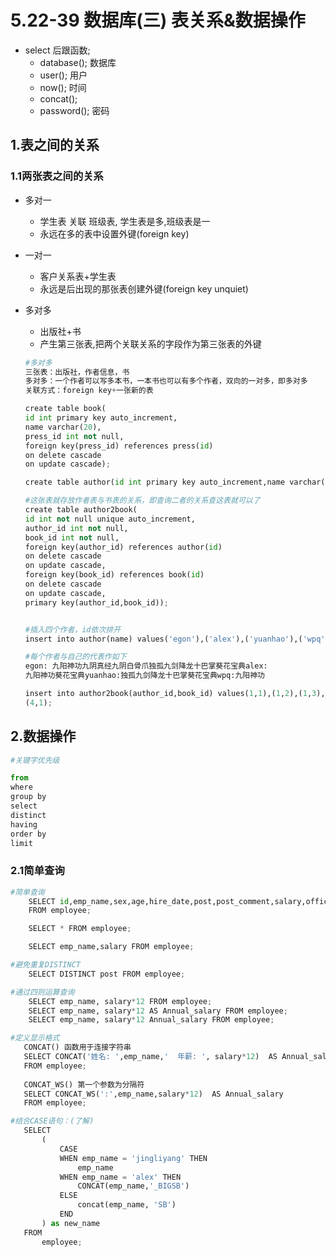 # 5.22-39 数据库(三) 表关系&数据操作

- select 后跟函数;
  - database(); 数据库
  - user(); 用户
  - now(); 时间
  - concat(); 
  - password(); 密码

## 1.表之间的关系

### 1.1两张表之间的关系

- 多对一 
  - 学生表  关联  班级表,  学生表是多,班级表是一
  - 永远在多的表中设置外键(foreign key)

- 一对一
  - 客户关系表+学生表
  - 永远是后出现的那张表创建外键(foreign key unquiet)

- 多对多
  - 出版社+书
  - 产生第三张表,把两个关联关系的字段作为第三张表的外键
  
  ```python
  #多对多
  三张表：出版社，作者信息，书
  多对多：一个作者可以写多本书，一本书也可以有多个作者，双向的一对多，即多对多
  关联方式：foreign key+一张新的表
  
  create table book(
  id int primary key auto_increment,
  name varchar(20),
  press_id int not null,
  foreign key(press_id) references press(id)
  on delete cascade
  on update cascade);
  
  create table author(id int primary key auto_increment,name varchar(20));
  
  #这张表就存放作者表与书表的关系，即查询二者的关系查这表就可以了
  create table author2book(
  id int not null unique auto_increment,
  author_id int not null,
  book_id int not null,
  foreign key(author_id) references author(id)
  on delete cascade
  on update cascade,
  foreign key(book_id) references book(id)
  on delete cascade
  on update cascade,
  primary key(author_id,book_id));
  
  
  #插入四个作者，id依次排开
  insert into author(name) values('egon'),('alex'),('yuanhao'),('wpq');
  
  #每个作者与自己的代表作如下
  egon: 九阳神功九阴真经九阴白骨爪独孤九剑降龙十巴掌葵花宝典alex: 
  九阳神功葵花宝典yuanhao:独孤九剑降龙十巴掌葵花宝典wpq:九阳神功
  
  insert into author2book(author_id,book_id) values(1,1),(1,2),(1,3),(1,4),(1,5),(1,6),(2,1),(2,6),(3,4),(3,5),(3,6),
  (4,1);
  ```
  
  

## 2.数据操作

```python
#关键字优先级

from
where
group by
select
distinct
having
order by
limit
```

### 2.1简单查询

```python
#简单查询
    SELECT id,emp_name,sex,age,hire_date,post,post_comment,salary,office,depart_id 
    FROM employee;

    SELECT * FROM employee;

    SELECT emp_name,salary FROM employee;

#避免重复DISTINCT
    SELECT DISTINCT post FROM employee;    

#通过四则运算查询
    SELECT emp_name, salary*12 FROM employee;
    SELECT emp_name, salary*12 AS Annual_salary FROM employee;
    SELECT emp_name, salary*12 Annual_salary FROM employee;

#定义显示格式
   CONCAT() 函数用于连接字符串
   SELECT CONCAT('姓名: ',emp_name,'  年薪: ', salary*12)  AS Annual_salary 
   FROM employee;
   
   CONCAT_WS() 第一个参数为分隔符
   SELECT CONCAT_WS(':',emp_name,salary*12)  AS Annual_salary 
   FROM employee;

#结合CASE语句：(了解)
   SELECT
       (
           CASE
           WHEN emp_name = 'jingliyang' THEN
               emp_name
           WHEN emp_name = 'alex' THEN
               CONCAT(emp_name,'_BIGSB')
           ELSE
               concat(emp_name, 'SB')
           END
       ) as new_name
   FROM
       employee;
```



